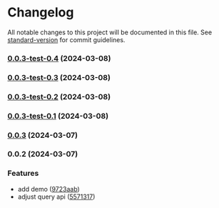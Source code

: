 # Changelog

All notable changes to this project will be documented in this file. See [standard-version](https://github.com/conventional-changelog/standard-version) for commit guidelines.

### [0.0.3-test-0.4](https://github.com/ectuser/ng-addition/compare/ng-addition-v0.0.3-test-0.3...ng-addition-v0.0.3-test-0.4) (2024-03-08)

### [0.0.3-test-0.3](https://github.com/ectuser/ng-addition/compare/ng-addition-v0.0.3-test-0.2...ng-addition-v0.0.3-test-0.3) (2024-03-08)

### [0.0.3-test-0.2](https://github.com/ectuser/ng-addition/compare/ng-addition-v0.0.3-test-0.1...ng-addition-v0.0.3-test-0.2) (2024-03-08)

### [0.0.3-test-0.1](https://github.com/ectuser/ng-addition/compare/ng-addition-v0.0.3...ng-addition-v0.0.3-test-0.1) (2024-03-08)

### [0.0.3](https://github.com/ectuser/ng-addition/compare/ng-addition-v0.0.2...ng-addition-v0.0.3) (2024-03-07)

### 0.0.2 (2024-03-07)


### Features

* add demo ([9723aab](https://github.com/ectuser/ng-addition/commit/9723aabf2ef358b7189b73c5e5471aef15983fd3))
* adjust query api ([5571317](https://github.com/ectuser/ng-addition/commit/5571317cb663df24630678552119cce9ae79b671))
